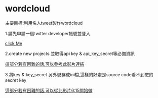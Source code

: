# wordcloud
主要目標:利用名人tweet製作wordcloud


1.請先申請一個twitter developer帳號並登入

[click Me](https://developer.twitter.com/en)


2.create new projects 並取得api key & api_key_secret等必備資訊

[這部分若有困難的話,可以參考此影片連結](https://www.youtube.com/watch?v=Lu1nskBkPJU&ab_channel=AISpectrum)

3.將key & key_secret 另外儲存成ini檔,這樣的好處是source code看不到您的secret key

[這部分若有困難的話,可以從此影片6:15開始做](https://www.youtube.com/watch?v=Lu1nskBkPJU&ab_channel=AISpectrum)
